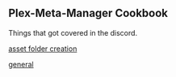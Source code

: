 ## Plex-Meta-Manager Cookbook

Things that got covered in the discord.

[asset folder creation](./asset_folder_creation.md)

[general](./general.md)
